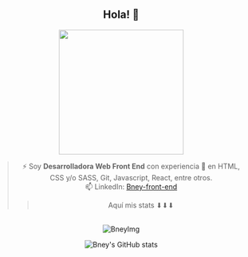 <div align="center">

## Hola! 👋 

<img src="https://media.giphy.com/media/xT9DPIBYf0pAviBLzO/giphy.gif" width="250" />

<br/>

> ⚡ Soy **Desarrolladora Web Front End** con experiencia :memo: en HTML, CSS y/o SASS, Git, Javascript, React, entre otros.<br/>
> 📫 LinkedIn: [Bney-front-end](https://www.linkedin.com/in/bney-front-end/)
> > Aquí mis stats ⬇⬇⬇ <br/>

<br/>

 
<img src="https://github-readme-stats.vercel.app/api/top-langs?username=Bney28&show_icons=true&theme=cobalt&locale=en&layout=compact" alt="BneyImg" />

![Bney's GitHub stats](https://github-readme-stats.vercel.app/api?username=Bney28&show_icons=true&theme=cobalt)<br/>
 </div>
  
<!--
**Bney28/Bney28** is a ✨ _special_ ✨ repository because its `README.md` (this file) appears on your GitHub profile.

Here are some ideas to get you started:

- 🔭 I’m currently working on ...
- 🌱 I’m currently learning ...
- 👯 I’m looking to collaborate on ...
- 🤔 I’m looking for help with ...
- 💬 Ask me about ...
- 📫 How to reach me: ...
- 😄 Pronouns: ...
- ⚡ Fun fact: ...


<iframe src="https://giphy.com/embed/xT9DPIBYf0pAviBLzO" width="480" height="480" frameBorder="0" class="giphy-embed" allowFullScreen></iframe><p><a href="https://giphy.com/gifs/cat-kitty-motivational-xT9DPIBYf0pAviBLzO">via GIPHY</a></p>
-->
